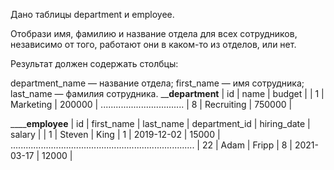 Дано таблицы department и employee.

Отобрази имя, фамилию и название отдела для всех сотрудников, независимо от того, работают они в каком-то из отделов, или нет.

Результат должен содержать столбцы:

department_name — название отдела;
first_name — имя сотрудника;
last_name — фамилия сотрудника.
____________department__________
| id |    name      |  budget   |
| 1  | Marketing    | 200000    |
.................................
| 8  | Recruiting   | 750000    |

__________________________________employee______________________________
| id | first_name  | last_name   | department_id | hiring_date | salary |
| 1  | Steven      | King        | 1             | 2019-12-02  | 15000  |
.........................................................................
| 22 | Adam        | Fripp       | 8             | 2021-03-17  | 12000  |